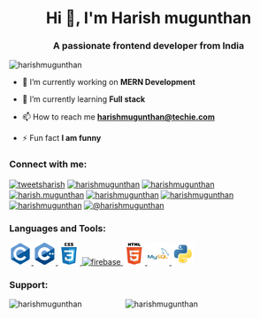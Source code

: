 <h1 align="center">Hi 👋, I'm Harish mugunthan</h1>
<h3 align="center">A passionate frontend developer from India</h3>

<p align="left"> <img src="https://komarev.com/ghpvc/?username=harishmugunthan&label=Profile%20views&color=0e75b6&style=flat" alt="harishmugunthan" /> </p>

- 🔭 I’m currently working on **MERN Development**

- 🌱 I’m currently learning **Full stack**

- 📫 How to reach me **harishmugunthan@techie.com**

- ⚡ Fun fact **I am funny**

<h3 align="left">Connect with me:</h3>
<p align="left">
<a href="https://twitter.com/tweetsharish" target="blank"><img align="center" src="https://raw.githubusercontent.com/rahuldkjain/github-profile-readme-generator/master/src/images/icons/Social/twitter.svg" alt="tweetsharish" height="30" width="40" /></a>
<a href="https://linkedin.com/in/harishmugunthan" target="blank"><img align="center" src="https://raw.githubusercontent.com/rahuldkjain/github-profile-readme-generator/master/src/images/icons/Social/linked-in-alt.svg" alt="harishmugunthan" height="30" width="40" /></a>
<a href="https://kaggle.com/harishmugunthan" target="blank"><img align="center" src="https://raw.githubusercontent.com/rahuldkjain/github-profile-readme-generator/master/src/images/icons/Social/kaggle.svg" alt="harishmugunthan" height="30" width="40" /></a>
<a href="https://instagram.com/harish.mugunthan" target="blank"><img align="center" src="https://raw.githubusercontent.com/rahuldkjain/github-profile-readme-generator/master/src/images/icons/Social/instagram.svg" alt="harish.mugunthan" height="30" width="40" /></a>
<a href="https://www.youtube.com/c/harishmugunthan" target="blank"><img align="center" src="https://raw.githubusercontent.com/rahuldkjain/github-profile-readme-generator/master/src/images/icons/Social/youtube.svg" alt="harishmugunthan" height="30" width="40" /></a>
<a href="https://www.hackerrank.com/harishmugunthan" target="blank"><img align="center" src="https://raw.githubusercontent.com/rahuldkjain/github-profile-readme-generator/master/src/images/icons/Social/hackerrank.svg" alt="harishmugunthan" height="30" width="40" /></a>
<a href="https://www.leetcode.com/harishmugunthan" target="blank"><img align="center" src="https://raw.githubusercontent.com/rahuldkjain/github-profile-readme-generator/master/src/images/icons/Social/leet-code.svg" alt="harishmugunthan" height="30" width="40" /></a>
<a href="https://www.hackerearth.com/@harishmugunthan" target="blank"><img align="center" src="https://raw.githubusercontent.com/rahuldkjain/github-profile-readme-generator/master/src/images/icons/Social/hackerearth.svg" alt="@harishmugunthan" height="30" width="40" /></a>
</p>

<h3 align="left">Languages and Tools:</h3>
<p align="left"> <a href="https://www.cprogramming.com/" target="_blank" rel="noreferrer"> <img src="https://raw.githubusercontent.com/devicons/devicon/master/icons/c/c-original.svg" alt="c" width="40" height="40"/> </a> <a href="https://www.w3schools.com/cpp/" target="_blank" rel="noreferrer"> <img src="https://raw.githubusercontent.com/devicons/devicon/master/icons/cplusplus/cplusplus-original.svg" alt="cplusplus" width="40" height="40"/> </a> <a href="https://www.w3schools.com/css/" target="_blank" rel="noreferrer"> <img src="https://raw.githubusercontent.com/devicons/devicon/master/icons/css3/css3-original-wordmark.svg" alt="css3" width="40" height="40"/> </a> <a href="https://firebase.google.com/" target="_blank" rel="noreferrer"> <img src="https://www.vectorlogo.zone/logos/firebase/firebase-icon.svg" alt="firebase" width="40" height="40"/> </a> <a href="https://www.w3.org/html/" target="_blank" rel="noreferrer"> <img src="https://raw.githubusercontent.com/devicons/devicon/master/icons/html5/html5-original-wordmark.svg" alt="html5" width="40" height="40"/> </a> <a href="https://www.mysql.com/" target="_blank" rel="noreferrer"> <img src="https://raw.githubusercontent.com/devicons/devicon/master/icons/mysql/mysql-original-wordmark.svg" alt="mysql" width="40" height="40"/> </a> <a href="https://www.python.org" target="_blank" rel="noreferrer"> <img src="https://raw.githubusercontent.com/devicons/devicon/master/icons/python/python-original.svg" alt="python" width="40" height="40"/> </a> </p>

<h3 align="left">Support:</h3>
<p><a href="https://www.buymeacoffee.com/harishmugunthan"> <img align="left" src="https://cdn.buymeacoffee.com/buttons/v2/default-yellow.png" height="50" width="210" alt="harishmugunthan" /></a><a href="https://ko-fi.com/harishmugunthan"> <img align="left" src="https://cdn.ko-fi.com/cdn/kofi3.png?v=3" height="50" width="210" alt="harishmugunthan" /></a></p><br><br>
